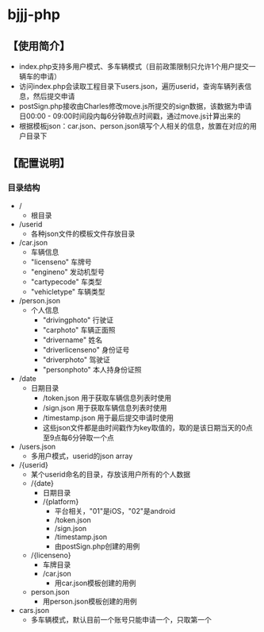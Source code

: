 # bjjj-php

## 【使用简介】
* index.php支持多用户模式、多车辆模式（目前政策限制只允许1个用户提交一辆车的申请）
* 访问index.php会读取工程目录下users.json，遍历userid，查询车辆列表信息，然后提交申请
* postSign.php接收由Charles修改move.js所提交的sign数据，该数据为申请日00:00 - 09:00时间段内每6分钟取点时间戳，通过move.js计算出来的
* 根据模板json：car.json、person.json填写个人相关的信息，放置在对应的用户目录下 

## 【配置说明】
### 目录结构
* /
    * 根目录
* /userid
    * 各种json文件的模板文件存放目录
* /car.json
    * 车辆信息
    * "licenseno" 车牌号
    * "engineno" 发动机型号
    * "cartypecode" 车类型
    * "vehicletype" 车辆类型
* /person.json
    * 个人信息
       * "drivingphoto" 行驶证
       * "carphoto" 车辆正面照
       * "drivername" 姓名
       * "driverlicenseno" 身份证号
       * "driverphoto" 驾驶证
       * "personphoto" 本人持身份证照
* /date
    * 日期目录
       * /token.json 用于获取车辆信息列表时使用
       * /sign.json  用于获取车辆信息列表时使用
       * /timestamp.json 用于最后提交申请时使用
       * 这些json文件都是由时间戳作为key取值的，取的是该日期当天的0点至9点每6分钟取一个点
* /users.json
    * 多用户模式，userid的json array
* /{userid}
    * 某个userid命名的目录，存放该用户所有的个人数据
    * /{date}
       * 日期目录
       * /{platform}
           * 平台相关，"01"是iOS，"02"是android
           * /token.json
           * /sign.json
           * /timestamp.json
           * 由postSign.php创建的用例
    * /{licenseno}
       * 车牌目录
       * /car.json
           * 用car.json模板创建的用例
    * person.json
       * 用person.json模板创建的用例
* cars.json
    * 多车辆模式，默认目前一个账号只能申请一个，只取第一个
